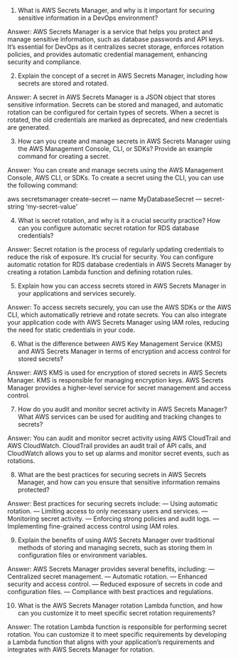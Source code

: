 1. What is AWS Secrets Manager, and why is it important for securing sensitive information in a DevOps environment?

Answer: AWS Secrets Manager is a service that helps you protect and manage sensitive information, such as database passwords and API keys. It’s essential for DevOps as it centralizes secret storage, enforces rotation policies, and provides automatic credential management, enhancing security and compliance.

2. Explain the concept of a secret in AWS Secrets Manager, including how secrets are stored and rotated.

Answer: A secret in AWS Secrets Manager is a JSON object that stores sensitive information. Secrets can be stored and managed, and automatic rotation can be configured for certain types of secrets. When a secret is rotated, the old credentials are marked as deprecated, and new credentials are generated.

3. How can you create and manage secrets in AWS Secrets Manager using the AWS Management Console, CLI, or SDKs? Provide an example command for creating a secret.

Answer: You can create and manage secrets using the AWS Management Console, AWS CLI, or SDKs. To create a secret using the CLI, you can use the following command:

aws secretsmanager create-secret — name MyDatabaseSecret — secret-string ‘my-secret-value’

4. What is secret rotation, and why is it a crucial security practice? How can you configure automatic secret rotation for RDS database credentials?

Answer: Secret rotation is the process of regularly updating credentials to reduce the risk of exposure. It’s crucial for security. You can configure automatic rotation for RDS database credentials in AWS Secrets Manager by creating a rotation Lambda function and defining rotation rules.

5. Explain how you can access secrets stored in AWS Secrets Manager in your applications and services securely.

Answer: To access secrets securely, you can use the AWS SDKs or the AWS CLI, which automatically retrieve and rotate secrets. You can also integrate your application code with AWS Secrets Manager using IAM roles, reducing the need for static credentials in your code.

6. What is the difference between AWS Key Management Service (KMS) and AWS Secrets Manager in terms of encryption and access control for stored secrets?

Answer: AWS KMS is used for encryption of stored secrets in AWS Secrets Manager. KMS is responsible for managing encryption keys. AWS Secrets Manager provides a higher-level service for secret management and access control.

7. How do you audit and monitor secret activity in AWS Secrets Manager? What AWS services can be used for auditing and tracking changes to secrets?

Answer: You can audit and monitor secret activity using AWS CloudTrail and AWS CloudWatch. CloudTrail provides an audit trail of API calls, and CloudWatch allows you to set up alarms and monitor secret events, such as rotations.

8. What are the best practices for securing secrets in AWS Secrets Manager, and how can you ensure that sensitive information remains protected?

Answer: Best practices for securing secrets include:
— Using automatic rotation.
— Limiting access to only necessary users and services.
— Monitoring secret activity.
— Enforcing strong policies and audit logs.
— Implementing fine-grained access control using IAM roles.

9. Explain the benefits of using AWS Secrets Manager over traditional methods of storing and managing secrets, such as storing them in configuration files or environment variables.

Answer: AWS Secrets Manager provides several benefits, including:
— Centralized secret management.
— Automatic rotation.
— Enhanced security and access control.
— Reduced exposure of secrets in code and configuration files.
— Compliance with best practices and regulations.

10. What is the AWS Secrets Manager rotation Lambda function, and how can you customize it to meet specific secret rotation requirements?

Answer: The rotation Lambda function is responsible for performing secret rotation. You can customize it to meet specific requirements by developing a Lambda function that aligns with your application’s requirements and integrates with AWS Secrets Manager for rotation.

